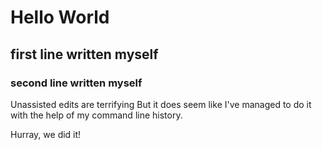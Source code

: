 # Hello World
## first line written myself
### second line written myself

Unassisted edits are terrifying
But it does seem like I've managed to do it with the help of my command line history.

Hurray, we did it!
